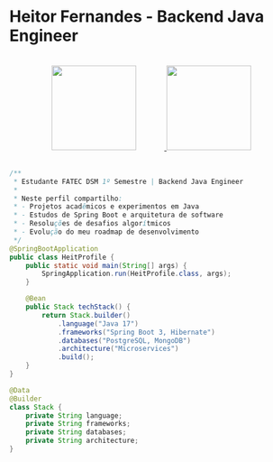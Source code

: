 # Heitor Fernandes - Backend Java Engineer
<br>
 <div align="center">
<a href="https://github.com/HeitFernandes">
<img loading="lazy" height="150em" style="margin-right: 50px;" src="https://github-readme-stats.vercel.app/api/top-langs/?username=HeitFernandes&layout=compact&langs_count=7&theme=dracula"/>
<img loading="lazy" height="150em" src="https://github-readme-stats.vercel.app/api?username=HeitFernandes&show_icons=true&theme=dracula&include_all_commits=true&count_private=true"/>
</a>
</div>
<br>

```java
/**
 * Estudante FATEC DSM 1º Semestre | Backend Java Engineer
 * 
 * Neste perfil compartilho:
 * - Projetos acadêmicos e experimentos em Java
 * - Estudos de Spring Boot e arquitetura de software
 * - Resoluções de desafios algorítmicos
 * - Evolução do meu roadmap de desenvolvimento
 */
@SpringBootApplication
public class HeitProfile {
    public static void main(String[] args) {
        SpringApplication.run(HeitProfile.class, args);
    }

    @Bean
    public Stack techStack() {
        return Stack.builder()
            .language("Java 17")
            .frameworks("Spring Boot 3, Hibernate")
            .databases("PostgreSQL, MongoDB")
            .architecture("Microservices")
            .build();
    }
}

@Data
@Builder
class Stack {
    private String language;
    private String frameworks;
    private String databases;
    private String architecture;
}


